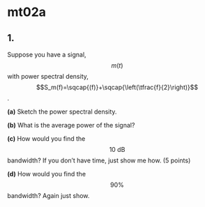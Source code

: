 # mt02a

## 1.
Suppose you have a signal, $$m(t)$$ with power spectral density, $$S_m(f)=\sqcap{(f)}+\sqcap{\left(\tfrac{f}{2}\right)}$$.

**(a)** Sketch the power spectral density.

**(b)** What is the average power of the signal?

**(c)** How would you find the $$10\:\text{dB}$$ bandwidth? If you don’t have time, just show me how. (5 points)

**(d)** How would you find the $$90\%$$ bandwidth? Again just show.

